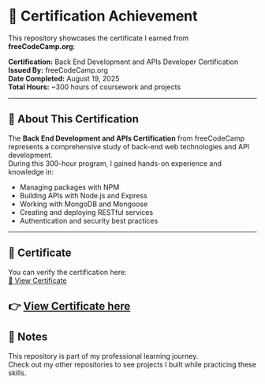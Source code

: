 # 📜 Certification Achievement

This repository showcases the certificate I earned from **freeCodeCamp.org**:

**Certification:** Back End Development and APIs Developer Certification  
**Issued By:** freeCodeCamp.org  
**Date Completed:** August 19, 2025  
**Total Hours:** ~300 hours of coursework and projects  

---

## 🚀 About This Certification
The **Back End Development and APIs Certification** from freeCodeCamp represents a comprehensive study of back-end web technologies and API development.  
During this 300-hour program, I gained hands-on experience and knowledge in:

- Managing packages with NPM  
- Building APIs with Node.js and Express  
- Working with MongoDB and Mongoose  
- Creating and deploying RESTful services  
- Authentication and security best practices  

---

## 🏅 Certificate
You can verify the certification here:  
[🔗 View Certificate](https://freecodecamp.org/certification/melika-nick/back-end-development-and-apis)

👉 [View Certificate here](./certificate.PNG)
---

## 📌 Notes
This repository is part of my professional learning journey.  
Check out my other repositories to see projects I built while practicing these skills.
